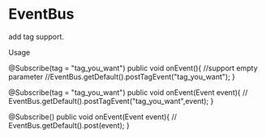 EventBus
========
add tag support.

Usage

@Subscribe(tag = "tag_you_want")
public void onEvent(){
    //support empty parameter
    //EventBus.getDefault().postTagEvent("tag_you_want");
}

@Subscribe(tag = "tag_you_want")
public void onEvent(Event event){
    // EventBus.getDefault().postTagEvent("tag_you_want",event);
}


@Subscribe()
public void onEvent(Event event){
    // EventBus.getDefault().post(event);
}